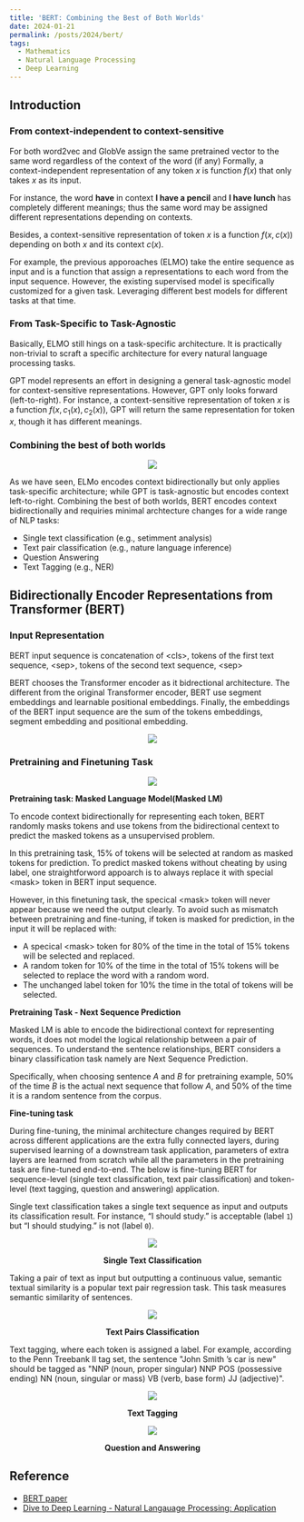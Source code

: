 ```yaml
---
title: 'BERT: Combining the Best of Both Worlds'
date: 2024-01-21
permalink: /posts/2024/bert/
tags:
  - Mathematics
  - Natural Language Processing 
  - Deep Learning
---
```


<head>
    <style type="text/css">
        figure{text-align: center;}
        math{text-align: center;}
    </style>
</head>

## Introduction

### From context-independent to context-sensitive
For both word2vec and GlobVe assign the same pretrained vector to the same word regardless of the context of the word (if any)
Formally, a context-independent representation of any token $x$ is function $f(x)$ that only takes $x$ as its input.

For instance, the word **have** in context **I have a pencil** and **I have lunch** has completely different meanings; thus the same word may be assigned different representations depending on contexts.

Besides, a context-sensitive representation of token $x$ is a function $f(x, c(x))$ depending on both $x$ and its context $c(x)$.

For example, the previous apporoaches (ELMO) take the entire sequence as input and is a function that assign a representations to each word from the input sequence. However, the existing supervised model is specifically customized for a given task. Leveraging different best models for different tasks at that time.

### From Task-Specific to Task-Agnostic

Basically, ELMO still hings on a task-specific architecture. It is practically non-trivial to scraft a specific architecture for every natural language processing tasks.

GPT model represents an effort in designing a general task-agnostic model for context-sensitive representations. However, GPT only looks forward (left-to-right). For instance, a context-sensitive representation of token $x$ is a function $f(x, c_1(x), c_2(x))$, GPT will return the same representation for token $x$, though it has different meanings.

### Combining the best of both worlds

<p style="text-align:center;">
  <img src="/images/posts/20240121_BERT/comparison_ELMO_GPT_BERT.png">
</p>

As we have seen, ELMo encodes context bidirectionally but only applies task-specific architecture; while GPT is task-agnostic but encodes context left-to-right.
Combining the best of both worlds, BERT encodes context bidirectionally and requiries minimal archtecture changes for a wide range of NLP tasks:

+ Single text classification (e.g., setimment analysis)
+ Text pair classification (e.g., nature language inference)
+ Question Answering
+ Text Tagging (e.g., NER)

## Bidirectionally Encoder Representations from Transformer (BERT)

### Input Representation

BERT input sequence is concatenation of $<$cls$>$, tokens of the first text sequence, $<$sep$>$, tokens of the second text sequence, $<$sep$>$ 

BERT chooses the Transformer encoder as it bidrectional architecture. The different from the original Transformer encoder, BERT use segment embeddings and learnable positional embeddings. Finally, the embeddings of the BERT input sequence are the sum of the tokens embeddings, segment embedding and positional embedding.

<p style="text-align:center;">
  <img src="/images/posts/20240121_BERT/input_sequence.png">
</p>

### Pretraining and Finetuning Task

<p style="text-align:center;">
  <img src="/images/posts/20240121_BERT/pretrain_bert.png">
</p>

**Pretraining task: Masked Language Model(Masked LM)**

To encode context bidirectionally for representing each token, BERT randomly masks tokens and use tokens from the bidirectional centext to predict the masked tokens as a unsupervised problem.

In this pretraining task, 15% of tokens will be selected at random as masked tokens for prediction. To predict masked tokens without cheating by using label, one straightforword appoarch is to always replace it with special $<$mask$>$ token in BERT input sequence.

However, in this finetuning task, the specical $<$mask$>$ token will never appear because we need the output clearly. To avoid such as mismatch between pretraining and fine-tuning, if token is masked for prediction, in the input it will be replaced with:

+ A specical $<$mask$>$ token for 80% of the time in the total of 15% tokens will be selected and replaced.
+ A random token for 10% of the time in the total of 15% tokens will be selected to replace the word with a random word.
+ The unchanged label token for 10% the time in the total of tokens will be selected.

**Pretraining Task - Next Sequence Prediction**

Masked LM is able to encode the bidirectional context for representing words, it does not model the logical relationship between a pair of sequences.
To understand the sentence relationships, BERT considers a binary classification task namely are Next Sequence Prediction.

Specifically, when choosing sentence $A$ and $B$ for pretraining example, 50% of the time $B$ is the actual next sequence that follow $A$, and 
50% of the time it is a random sentence from the corpus.

**Fine-tuning task**

During fine-tuning, the minimal architecture changes required by BERT across different applications are the extra fully connected layers, during supervised learning of a downstream task application, parameters of extra layers are learned from scratch while all the parameters in the pretraining task are fine-tuned end-to-end. The below is fine-tuning BERT for sequence-level (single text classification, text pair classification) and token-level (text tagging, question and answering) application.

Single text classification takes a single text sequence as input and outputs its classification result. For instance, “I should study.” is acceptable (label `1`) but “I should studying.” is not (label `0`).

<p style="text-align:center;">
  <img src="/images/posts/20240121_BERT/single_text_classification.png">
  <p style="text-align:center;"><b>Single Text Classification</b></p>
</p>

Taking a pair of text as input but outputting a continuous value, semantic textual similarity is a popular text pair regression task. This task measures semantic similarity of sentences.

<p style="text-align:center;">
  <img src="/images/posts/20240121_BERT/text_pairs_classification.png">
  <p style="text-align:center;"><b>Text Pairs Classification</b></p>
</p>

Text tagging, where each token is assigned a label. For example, according to the Penn Treebank II tag set, the sentence "John Smith ’s car is new" should be tagged as "NNP (noun, proper singular) NNP POS (possessive ending) NN (noun, singular or mass) VB (verb, base form) JJ (adjective)".

<p style="text-align:center;">
  <img src="/images/posts/20240121_BERT/text_tagging.png">
  <p style="text-align:center;"><b>Text Tagging</b></p>
</p>

<p style="text-align:center;">
  <img src="/images/posts/20240121_BERT/question_answering.png">
  <p style="text-align:center;"><b>Question and Answering</b></p>
</p>

## Reference
+ [BERT paper](https://arxiv.org/abs/1810.04805)
+ [Dive to Deep Learning - Natural Langauage Processing: Application](https://d2l.ai)


